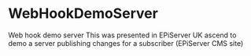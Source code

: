 # WebHookDemoServer
Web hook demo server
This was presented in EPiServer UK ascend to demo a server publishing changes for a subscriber (EPiServer CMS site)
